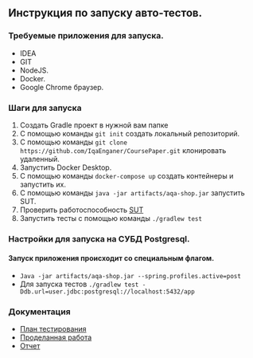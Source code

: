 ## Инструкция по запуску авто-тестов.

### Требуемые приложения для запуска.
* IDEA
* GIT
* NodeJS. 
* Docker. 
* Google Chrome браузер.

### Шаги для запуска
1. Создать Gradle проект в нужной вам папке
2. С помощью команды `git init` создать локальный репозиторий.
3. С помощью команды `git clone https://github.com/IqaEnganer/CoursePaper.git` клонировать удаленный.
4. Запустить Docker Desktop.
6. С помощью команды `docker-compose up` создать контейнеры и запустить их.
7. С помощью команды `java -jar artifacts/aqa-shop.jar` запустить SUT.
8. Проверить работоспособность [SUT](http://localhost:8080/)
9. Запустить тесты с помощью команды `./gradlew test`

### Настройки для запуска на СУБД Postgresql.
#### Запуск приложения происходит со специальным флагом.
* ` Java -jar artifacts/aqa-shop.jar --spring.profiles.active=post `
* Для запуска тестов `./gradlew test -Ddb.url=user.jdbc:postgresql://localhost:5432/app`

### Документация 
* [План тестирования](documentation/Plan.md)
* [Проделанная работа](documentation/Summary.md)
* [Отчет](documentation/Report.md)

